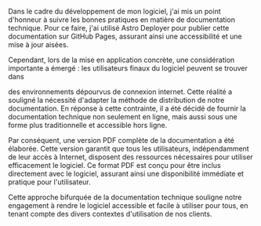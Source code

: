 Dans le cadre du développement de mon logiciel, j'ai mis un point d'honneur à suivre les bonnes pratiques en matière de documentation technique. Pour ce faire, j'ai utilisé Astro Deployer pour publier cette documentation sur GitHub Pages, assurant ainsi une accessibilité et une mise à jour aisées.

Cependant, lors de la mise en application concrète, une considération importante a émergé : les utilisateurs finaux du logiciel peuvent se trouver dans

des environnements dépourvus de connexion internet. Cette réalité a souligné la nécessité d'adapter la méthode de distribution de notre documentation. En réponse à cette contrainte, il a été décidé de fournir la documentation technique non seulement en ligne, mais aussi sous une forme plus traditionnelle et accessible hors ligne.

Par conséquent, une version PDF complète de la documentation a été élaborée. Cette version garantit que tous les utilisateurs, indépendamment de leur accès à Internet, disposent des ressources nécessaires pour utiliser efficacement le logiciel. Ce format PDF est conçu pour être inclus directement avec le logiciel, assurant ainsi une disponibilité immédiate et pratique pour l'utilisateur.

Cette approche bifurquée de la documentation technique souligne notre engagement à rendre le logiciel accessible et facile à utiliser pour tous, en tenant compte des divers contextes d'utilisation de nos clients.

